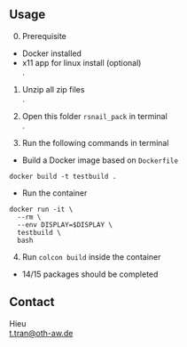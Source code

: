 ## Usage 
0. Prerequisite  
- Docker installed  
- x11 app for linux install (optional)  
.  

1. Unzip all zip files  
.

2. Open this folder `rsnail_pack` in terminal  
.  

3. Run the following commands in terminal  
  
- Build a Docker image based on `Dockerfile`  

``` 
docker build -t testbuild . 
```
  
- Run the container  

```
docker run -it \
  --rm \
  --env DISPLAY=$DISPLAY \
  testbuild \
  bash
```

4. Run `colcon build` inside the container  
- 14/15 packages should be completed

## Contact 
Hieu  
t.tran@oth-aw.de